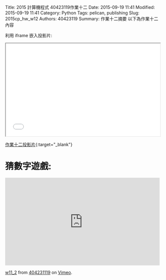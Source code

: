 Title: 2015 計算機程式 40423119作業十二
Date: 2015-09-19 11:41
Modified: 2015-09-19 11:41
Category: Python
Tags: pelican, publishing
Slug: 2015cp_hw_w12
Authors: 40423119
Summary: 作業十二摘要
以下為作業十二內容

利用 iframe 嵌入投影片:

<iframe src="simplest_12.html" width="500" height="300"></iframe>

[作業十二投影片](simplest_12.html){:target="_blank"}

猜數字遊戲:
============
<iframe src="https://player.vimeo.com/video/147975388" width="500" height="283" frameborder="0" webkitallowfullscreen mozallowfullscreen allowfullscreen></iframe> <p><a href="https://vimeo.com/147975388">w11_2</a> from <a href="https://vimeo.com/user45127671">404231119</a> on <a href="https://vimeo.com">Vimeo</a>.</p>